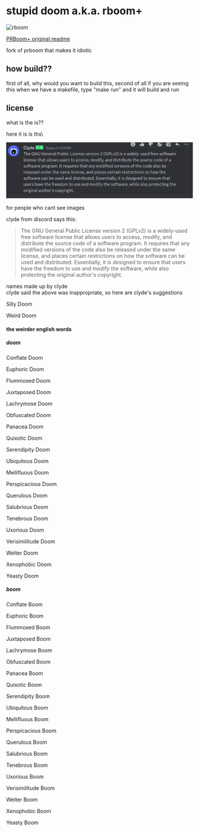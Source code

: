 # stupid doom a.k.a. rboom+
![rboom](https://github.com/nickplj12/stupid-doom/assets/78268270/b815ebfe-ea57-4bfb-8b93-5aeea33f9649)

[PRBoom+ original readme](https://raw.githubusercontent.com/nickplj12/stupid-doom/master/README)

fork of prboom that makes it idiotic


## how build??
first of all, why would you want to build this, second of all if you are seeing this when we have a makefile, type "make run" and it will build and run

## license
what is the is??

 here it is is ths\
 
![gnu general public license explained by a rat](https://github.com/nickplj12/stupid-doom/blob/master/what.png?raw=true)

for  people who cant see images

clyde from discord says this:

> The GNU General Public License version 2 (GPLv2) is a widely-used free software license that allows users to access, modify, and distribute the source code of a software program. It requires that any modified versions of the code also be released under the same license, and places certain restrictions on how the software can be used and distributed. Essentially, it is designed to ensure that users have the freedom to use and modify the software, while also protecting the original author's copyright.

<summary>names made up by clyde</summary>
clyde said the above was inappropriate, so here are clyde's suggestions

Silly Doom

Weird Doom

#### the weirder english words
##### doom

Conflate Doom

Euphoric Doom

Flummoxed Doom

Juxtaposed Doom

Lachrymose Doom

Obfuscated Doom

Panacea Doom

Quixotic Doom

Serendipity Doom

Ubiquitous Doom

Mellifluous Doom

Perspicacious Doom

Querulous Doom

Salubrious Doom

Tenebrous Doom

Uxorious Doom

Verisimilitude Doom

Welter Doom

Xenophobic Doom

Yeasty Doom

##### boom

Conflate Boom

Euphoric Boom

Flummoxed Boom

Juxtaposed Boom

Lachrymose Boom

Obfuscated Boom

Panacea Boom

Quixotic Boom

Serendipity Boom

Ubiquitous Boom

Mellifluous Boom

Perspicacious Boom

Querulous Boom

Salubrious Boom

Tenebrous Boom

Uxorious Boom

Verisimilitude Boom

Welter Boom

Xenophobic Boom

Yeasty Boom
</details>
